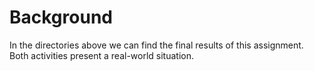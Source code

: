 # Background
In the directories above we can find the final results of this assignment. Both activities present a real-world situation.